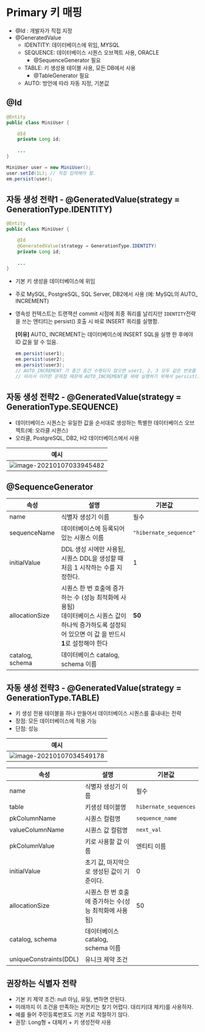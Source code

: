 





# Primary 키 매핑

- @Id : 개발자가 직접 지정
- @GeneratedValue
  - IDENTITY: 데이터베이스에 위임, MYSQL 
  - SEQUENCE: 데이터베이스 시퀀스 오브젝트 사용, ORACLE 
    - @SequenceGenerator 필요 
  - TABLE: 키 생성용 테이블 사용, 모든 DB에서 사용 
    - @TableGenerator 필요 
  - AUTO: 방언에 따라 자동 지정, 기본값



## @Id

```java
@Entity
public class MiniUser {

    @Id
    private Long id;
    
	...
}
```



```java
MiniUser user = new MiniUser();
user.setId(1L); // 직접 입력해야 함.
em.persist(user);
```



## 자동 생성 전략1 - @GeneratedValue(strategy = GenerationType.IDENTITY)

```java
@Entity
public class MiniUser {

    @Id
    @GeneratedValue(strategy = GenerationType.IDENTITY)
    private Long id;
    
	...
}
```

- 기본 키 생성을 데이터베이스에 위임 

- 주로 MySQL, PostgreSQL, SQL Server, DB2에서 사용 (예: MySQL의 AUTO_ INCREMENT) 

- 영속성 컨텍스트는 트랜잭션 commit 시점에 최종 쿼리를 날리지만 `IDENTITY`전략을 쓰는 엔티티는 persist() 호출 시 바로 INSERT 쿼리를 실행함.

  **[이유]** AUTO_ INCREMENT는 데이터베이스에 INSERT SQL을 실행 한 후에야 ID 값을 알 수 있음. 

  ```java
  em.persist(user1);
  em.persist(user2);
  em.persist(user3);
  // AUTO_INCREMENT 가 중간 중간 수행되지 않으면 user1, 2, 3 모두 같은 번호를 가지게 될 것임...
  // 따라서 이러한 문제점 때문에 AUTO_INCREMENT를 제때 실행하기 위해서 persist()만 실행해도 쿼리가 바로 flushing 됨. 
  ```

  

## 자동 생성 전략2 - @GeneratedValue(strategy = GenerationType.SEQUENCE)

- 데이터베이스 시퀀스는 유일한 값을 순서대로 생성하는 특별한 데이터베이스 오브젝트(예: 오라클 시퀀스) 
- 오라클, PostgreSQL, DB2, H2 데이터베이스에서 사용

| 예시                                                         |
| ------------------------------------------------------------ |
| ![image-20210107033945482](images/image-20210107033945482.png) |



## @SequenceGenerator

| 속성            | 설명                                                         | 기본값                 |
| --------------- | ------------------------------------------------------------ | ---------------------- |
| name            | 식별자 생성기 이름                                           | 필수                   |
| sequenceName    | 데이터베이스에 등록되어 있는 시퀀스 이름                     | `"hibernate_sequence"` |
| initialValue    | DDL 생성 시에만 사용됨, 시퀀스 DDL을 생성할 때 처음 1 시작하는 수를 지정한다. | 1                      |
| allocationSize  | 시퀀스 한 번 호출에 증가하는 수 (성능 최적화에 사용됨) <br />데이터베이스 시퀀스 값이 하나씩 증가하도록 설정되어 있으면 이 값 을 반드시 **1**로 설정해야 한다 | **50**                 |
| catalog, schema | 데이터베이스 catalog, schema 이름                            |                        |







## 자동 생성 전략3 - @GeneratedValue(strategy = GenerationType.TABLE)

- 키 생성 전용 테이블을 하나 만들어서 데이터베이스 시퀀스를 흉내내는 전략 
- 장점: 모든 데이터베이스에 적용 가능 
- 단점: 성능

| 예시                                                         |
| ------------------------------------------------------------ |
| ![image-20210107034549178](images/image-20210107034549178.png) |

| 속성                   | 설명                                                  | 기본값                |
| ---------------------- | ----------------------------------------------------- | --------------------- |
| name                   | 식별자 생성기 이름                                    | 필수                  |
| table                  | 키생성 테이블명                                       | `hibernate_sequences` |
| pkColumnName           | 시퀀스 컬럼명                                         | `sequence_name`       |
| valueColumnName        | 시퀀스 값 컬럼명                                      | `next_val`            |
| pkColumnValue          | 키로 사용할 값 이름                                   | 엔티티 이름           |
| initialValue           | 초기 값, 마지막으로 생성된 값이 기준이다.             | 0                     |
| allocationSize         | 시퀀스 한 번 호출에 증가하는 수(성능 최적화에 사용됨) | 50                    |
| catalog, schema        | 데이터베이스 catalog, schema 이름                     |                       |
| uniqueConstraints(DDL) | 유니크 제약 조건                                      |                       |



## 권장하는 식별자 전략

- 기본 키 제약 조건: null 아님, 유일, 변하면 안된다. 
- 미래까지 이 조건을 만족하는 자연키는 찾기 어렵다. 대리키(대 체키)를 사용하자. 
- 예를 들어 주민등록번호도 기본 키로 적절하기 않다. 
- 권장: Long형 + 대체키 + 키 생성전략 사용